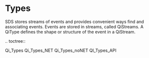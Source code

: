 Types
=====

SDS stores streams of events and provides convenient ways find and associating events. 
Events are stored in streams, called QiStreams. A QiType defines the shape or structure of the event in a QiStream.

.. toctree::

   Qi_Types
   Qi_Types_NET
   Qi_Types_noNET
   QI_Types_API
   
